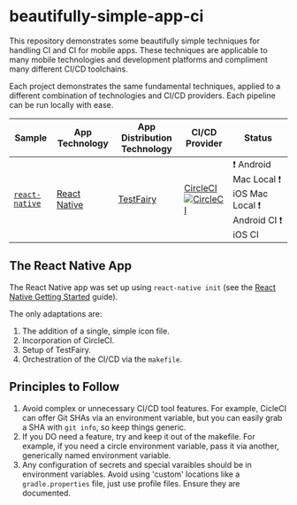 # beautifully-simple-app-ci

This repository demonstrates some beautifully simple techniques for handling CI and CI for mobile apps. These techniques are applicable to many mobile technologies and development platforms and compliment many different CI/CD toolchains.

Each project demonstrates the same fundamental techniques, applied to a different combination of technologies and CI/CD providers. Each pipeline can be run locally with ease.

| Sample | App Technology | App Distribution Technology | CI/CD Provider | Status |
|--------|----------------|-----------------------------|----------------|--------|
| [`react-native`](./react-native) | [React Native](https://facebook.github.io/react-native/) | [TestFairy](https://testfairy.com/) | [CircleCI](https://circleci.com/) [![CircleCI](https://circleci.com/gh/dwmkerr/beautifully-simple-app-ci.svg?style=svg)](https://circleci.com/gh/dwmkerr/beautifully-simple-app-ci) | ❗ Android Mac Local ❗ iOS Mac Local ❗ Android CI ❗ iOS CI |

## The React Native App

The React Native app was set up using `react-native init` (see the [React Native Getting Started](https://facebook.github.io/react-native/docs/getting-started.html) guide).

The only adaptations are:

1. The addition of a single, simple icon file.
2. Incorporation of CircleCI.
3. Setup of TestFairy.
4. Orchestration of the CI/CD via the `makefile`.

## Principles to Follow

1. Avoid complex or unnecessary CI/CD tool features. For example, CicleCI can offer Git SHAs via an environment variable, but you can easily grab a SHA with `git info`, so keep things generic.
2. If you DO need a feature, try and keep it out of the makefile. For example, if you need a circle environment variable, pass it via another, generically named environment variable.
3. Any configuration of secrets and special varaibles should be in environment variables. Avoid using 'custom' locations like a `gradle.properties` file, just use profile files. Ensure they are documented.
